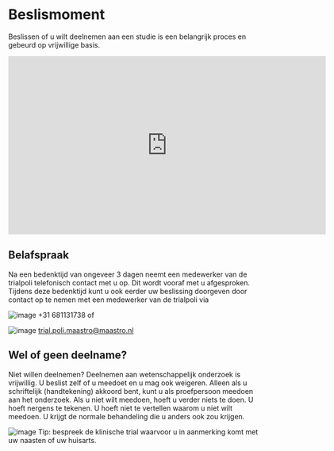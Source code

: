 # Beslismoment

Beslissen of u wilt deelnemen aan een studie is een belangrijk proces en gebeurd op vrijwillige basis. 

<iframe src="https://player.vimeo.com/video/256946619?title=0&byline=0&portrait=0" width="640" height="360" frameborder="0" allow="autoplay; fullscreen; picture-in-picture" allowfullscreen></iframe>


## Belafspraak

Na een bedenktijd van ongeveer 3 dagen neemt een medewerker van de trialpoli telefonisch contact met u op. Dit wordt vooraf met u afgesproken. Tijdens deze bedenktijd kunt u ook eerder uw beslissing doorgeven door contact op te nemen met een medewerker van de trialpoli via 

![image](https://user-images.githubusercontent.com/83635539/119349424-75138400-bc9e-11eb-8c8c-71ae896824e1.png) +31 681131738     of 

![image](https://user-images.githubusercontent.com/83635539/119349632-a8561300-bc9e-11eb-8ba0-024b99c53c9b.png) trial.poli.maastro@maastro.nl 

## Wel of geen deelname?

Niet willen deelnemen? Deelnemen aan wetenschappelijk onderzoek is vrijwillig. U beslist zelf of u meedoet en u mag ook weigeren. Alleen als u schriftelijk (handtekening) akkoord bent, kunt u als proefpersoon meedoen aan het onderzoek. Als u niet wilt meedoen, hoeft u verder niets te doen. U hoeft nergens te tekenen. U hoeft niet te vertellen waarom u niet wilt meedoen. U krijgt de normale behandeling die u anders ook zou krijgen.

![image](https://user-images.githubusercontent.com/83635539/119349266-41385e80-bc9e-11eb-814e-6c450e5f54a3.png) Tip: bespreek de klinische trial waarvoor u in aanmerking komt met uw naasten of uw huisarts. 
